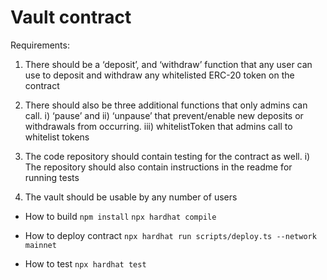 # Vault contract

Requirements:
1) There should be a ‘deposit’, and ‘withdraw’ function that any user can use to deposit and withdraw any whitelisted ERC-20 token on the contract

2) There should also be three additional functions that only admins can call. 
i) ‘pause’ and ii) ‘unpause’ that prevent/enable new deposits or withdrawals from occurring.
iii) whitelistToken that admins call to whitelist tokens

3) The code repository should contain testing for the contract as well. 
i) The repository should also contain instructions in the readme for running tests

4) The vault should be usable by any number of users

- How to build
`npm install`
`npx hardhat compile`

- How to deploy contract
`npx hardhat run scripts/deploy.ts --network mainnet`

- How to test
`npx hardhat test`